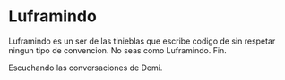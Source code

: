 # Luframindo

Luframindo es un ser de las tinieblas que escribe codigo de sin respetar ningun tipo de convencion.
No seas como Luframindo. Fin.

Escuchando las conversaciones de Demi.

